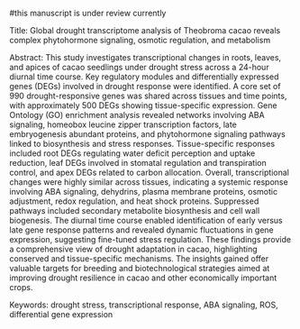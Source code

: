 #this manuscript is under review currently

Title: Global drought transcriptome analysis of Theobroma cacao reveals complex phytohormone signaling, osmotic regulation, and metabolism 

Abstract:
This study investigates transcriptional changes in roots, leaves, and apices of cacao seedlings under drought stress across a 24-hour diurnal time course. Key regulatory modules and differentially expressed genes (DEGs) involved in drought response were identified. A core set of 990 drought-responsive genes was shared across tissues and time points, with approximately 500 DEGs showing tissue-specific expression. Gene Ontology (GO) enrichment analysis revealed networks involving ABA signaling, homeobox leucine zipper transcription factors, late embryogenesis abundant proteins, and phytohormone signaling pathways linked to biosynthesis and stress responses. Tissue-specific responses included root DEGs regulating water deficit perception and uptake reduction, leaf DEGs involved in stomatal regulation and transpiration control, and apex DEGs related to carbon allocation. Overall, transcriptional changes were highly similar across tissues, indicating a systemic response involving ABA signaling, dehydrins, plasma membrane proteins, osmotic adjustment, redox regulation, and heat shock proteins. Suppressed pathways included secondary metabolite biosynthesis and cell wall biogenesis. The diurnal time course enabled identification of early versus late gene response patterns and revealed dynamic fluctuations in gene expression, suggesting fine-tuned stress regulation. These findings provide a comprehensive view of drought adaptation in cacao, highlighting conserved and tissue-specific mechanisms. The insights gained offer valuable targets for breeding and biotechnological strategies aimed at improving drought resilience in cacao and other economically important crops.

Keywords: drought stress, transcriptional response, ABA signaling, ROS, differential gene expression

